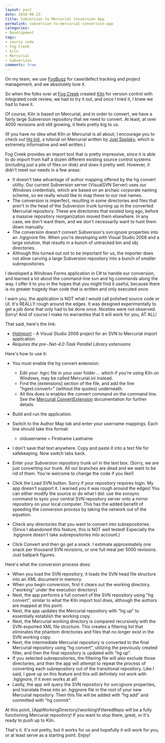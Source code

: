 ```yaml
---
layout: post
date: 2010-06-23
title: Subversion to Mercurial Conversion App
permalink: subversion-to-mercurial-conversion-app
categories:
- Development
tags:
- source code
- Fog Creek
- kiln
- Mercurial
- Subversion
comments: true
---
```

On my team, we use [FogBugz](http://www.fogcreek.com/fogbugz/) for case/defect tracking and project management, and we absolutely love it.

So when the folks over at [Fog Creek](http://www.fogcreek.com) created [Kiln](http://www.fogcreek.com/kiln/) for version control with integrated code review, we had to try it out, and once I tried it, I knew we had to have it.

Of course, Kiln is based on Mercurial, and in order to convert, we have a fairly large Subversion repository that we need to convert. At least, at over 4000 revisions and still growing, it feels pretty big to us.

(If you have no idea what Kiln or Mercurial is all about, I encourage you to check out [Hg Init](http://hginit.com/), a tutorial on Mercurial written by [Joel Spolsky](http://joelonsoftware.com/), which is extremely informative and well written.)

Fog Creek provides an import tool that is pretty impressive, since it is able to do import from half a dozen different existing source control systems (including just a pile of files on disk) and does it pretty well. However, it didn't meet our needs in a few areas:

<!-- more -->

-   It doesn't take advantage of author mapping offered by the hg convert utility. Our current Subversion server (VisualSVN Server) uses our Windows credentials, which are based on an archaic corporate naming scheme, so we really would like to map these to our real names.
-   The conversion is imperfect, resulting in some directories and files that aren't in the head of the Subversion trunk turning up in the converted Mercurial repository. These are directories that existed long ago, before a massive repository reorganization moved them elsewhere. In any case, we don't want them, and we don't necessarily want to hunt them down manually.
-   The conversion doesn't convert Subversion's svn:ignore properties into an .hgignore file. When you're developing with Visual Studio 2008 and a large solution, that results in a bunch of untracked bin and obj directories.
-   Although this turned out not to be important for us, the importer does not allow carving a large Subversion repository into a bunch of smaller subrepositories.

I developed a Windows Forms application in C\# to handle our conversion, and learned a lot about the command-line svn and hg commands along the way. I offer it to you in the hopes that you might find it useful, because there is no greater tragedy than code that is written and only executed once.

I warn you, the application is NOT what I would call polished source code or UI. It's REALLY rough around the edges. It was designed experimentally to get a job done that only had to be done once. Niceties were not observed. Sorry! And of course I make no warranties that it will work for you, AT ALL!

That said, here's the link:

-   [HgImport](/downloads/HgImport.zip) - A Visual Studio 2008 project for an SVN to Mercurial import application
-   *Requires the pre-.Net-4.0 Task Parallel Library extensions*

Here's how to use it:

-   You must enable the hg convert extension:
    -   Edit your .hgrc file in your user folder ... which if you're using Kiln on Windows, may be called Mercurial.ini instead.
    -   Find the [extensions] section of the file, and add the line "hgext.convert=" (without the quotes) underneath.
    -   All this does is enables the convert command on the command line. See the [Mercurial ConvertExtension](http://mercurial.selenic.com/wiki/ConvertExtension) documentation for further details.

-   Build and run the application.
-   Switch to the Author Map tab and enter your username mappings. Each line should take this format:
    -   oldusername = Firstname Lastname

-   I don't save that text anywhere. Copy and paste it into a text file for safekeeping. Now switch tabs back.
-   Enter your Subversion repository trunk url in the text box. (Sorry, we are just converting our trunk. All our branches are dead and we want to be rid of them. You're welcome to change the code if you like!)
-   Click the Load SVN button. Sorry if your repository requires login. My app doesn't support it. I warned you it was rough around the edges! You can either modify the source or do what I did: use the svnsync command to sync your central SVN repository server onto a mirror repository on your local computer. This has the added benefit of speeding the conversion process by taking the network out of the equation.
-   Check any directories that you want to convert into subrepositories. (Since I abandoned this feature, this is NOT well tested! Especially the .hgignore doesn't take subrepositories into account.)
-   Click Convert and then go get a snack. I estimate approximately one snack per thousand SVN revisions, or one full meal per 5000 revisions. Just ballpark figures.

Here's what the conversion process does:

-   When you load the SVN repository, it loads the SVN head file structure into an XML document in memory.
-   When you begin conversion, first it clears out the working directory. ("working" under the execution directory)
-   Next, the app performs a full convert of the SVN repository using "hg convert", similar to what the Kiln import tool does, although the authors are mapped at this point.
-   Next, the app updates the Mercurial repository with "hg up" to essentially establish the working copy.
-   Next, the Mercurial working directory is compared recursively with the SVN-exported XML file structure. This creates a filtering list that eliminates the phantom directories and files that no longer exist in the SVN working copy.
-   Next, the intermediate Mercurial repository is converted to the final Mercurial repository using "hg convert", utilizing the previously created filter, and then the final repository is updated with "hg up".
-   If you selected subrepositories, the filtering file will also exclude those directories, and then the app will attempt to repeat the process of converting each subrepository out of the transitional repository. Like I said, I gave up on this feature and this will definitely not work with .hgignore, if it even works at all!
-   Lastly, the app will query the SVN repository for svn:ignore properties, and translate these into an .hgignore file in the root of your new Mercurial repository. Then this file will be added with "hg add" and committed with "hg commit".

At this point, {AppWorkingDirectory}\\working\\FilteredRepo will be a fully functioning Mercurial repository! If you want to stop there, great, or it's ready to push up to Kiln.

That's it. It's not pretty, but it works for us and hopefully it will work for you, or at least serve as a starting point. Enjoy!
